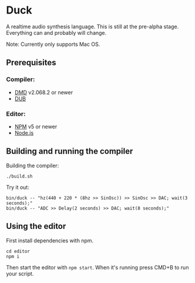 # Duck

A realtime audio synthesis language. This is still at the pre-alpha stage. Everything can and probably will change.


Note: Currently only supports Mac OS.

## Prerequisites

### Compiler:
- [DMD](https://dlang.org/download.html) v2.068.2 or newer
- [DUB](https://code.dlang.org)

### Editor:
- [NPM](https://www.npmjs.com/) v5 or newer
- [Node.js](https://nodejs.org)


## Building and running the compiler

Building the compiler:
```
./build.sh
```

Try it out:
```
bin/duck -- "hz(440 + 220 * (8hz >> SinOsc)) >> SinOsc >> DAC; wait(3 seconds);"
bin/duck -- "ADC >> Delay(2 seconds) >> DAC; wait(8 seconds);"
```


## Using the editor

First install dependencies with npm.
```
cd editor
npm i
```

Then start the editor with `npm start`.
When it's running press CMD+B to run your script.

